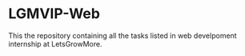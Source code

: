 # LGMVIP-Web
This the repository containing all the tasks listed in web develpoment internship at LetsGrowMore.
